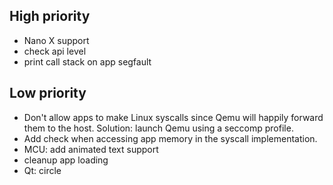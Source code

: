 ## High priority

- Nano X support
- check api level
- print call stack on app segfault

## Low priority

- Don't allow apps to make Linux syscalls since Qemu will happily forward them
  to the host. Solution: launch Qemu using a seccomp profile.
- Add check when accessing app memory in the syscall implementation.
- MCU: add animated text support
- cleanup app loading
- Qt: circle
